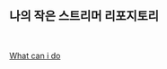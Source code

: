## 나의 작은 스트리머 리포지토리

<br>

[What can i do](https://github.com/CWIN77/README-contents/blob/master/react/javascript/README.md)
